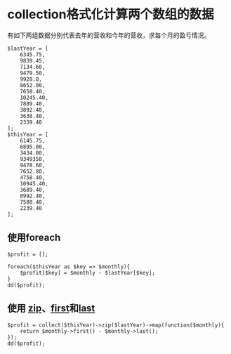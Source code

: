 # collection格式化计算两个数组的数据

有如下两组数据分别代表去年的营收和今年的营收，求每个月的盈亏情况。

```
$lastYear = [
    6345.75,
    9839.45,
    7134.60,
    9479.50,
    9928.0,
    8652.00,
    7658.40,
    10245.40,
    7889.40,
    3892.40,
    3638.40,
    2339.40
];
$thisYear = [
    6145.75,
    6895.00,
    3434.00,
    9349350,
    9478.60,
    7652.80,
    4758.40,
    10945.40,
    3689.40,
    8992.40,
    7588.40,
    2239.40
];
```

## 使用foreach

```
$profit = [];

foreach($thisYear as $key => $monthly){
    $profit[$key] = $monthly - $lastYear[$key];
}
dd($profit);
```

## 使用 [zip](/collections/zip.md)、[first](/collections/first.md)和[last](collections/last.md)

```
$profit = collect($thisYear)->zip($lastYear)->map(function($monthly){
    return $monthly->first() - $monthly->last();
});
dd($profit);
```
